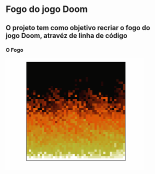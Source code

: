# Fogo do jogo Doom

## O projeto tem como objetivo recriar o fogo do jogo Doom, atravéz de linha de código

### O Fogo

![Fogo do Doom](https://github.com/WilliamDCGomes/Fodo-Do-Doom/blob/main/indexFiles/gif.gif)

